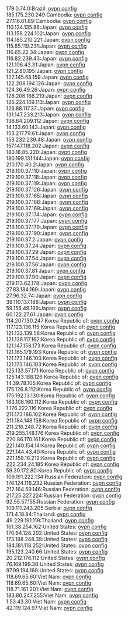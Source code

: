 179.0.74.0:Brazil: [ovpn config](vpn/179_0_74_0.ovpn)  
185.175.230.249:Cambodia: [ovpn config](vpn/185_175_230_249.ovpn)  
27.116.61.69:Cambodia: [ovpn config](vpn/27_116_61_69.ovpn)  
110.134.135.86:Japan: [ovpn config](vpn/110_134_135_86.ovpn)  
113.158.224.102:Japan: [ovpn config](vpn/113_158_224_102.ovpn)  
114.185.210.221:Japan: [ovpn config](vpn/114_185_210_221.ovpn)  
115.85.119.231:Japan: [ovpn config](vpn/115_85_119_231.ovpn)  
116.65.22.34:Japan: [ovpn config](vpn/116_65_22_34.ovpn)  
116.82.239.43:Japan: [ovpn config](vpn/116_82_239_43.ovpn)  
121.106.43.31:Japan: [ovpn config](vpn/121_106_43_31.ovpn)  
121.2.80.195:Japan: [ovpn config](vpn/121_2_80_195.ovpn)  
122.145.68.159:Japan: [ovpn config](vpn/122_145_68_159.ovpn)  
122.208.194.126:Japan: [ovpn config](vpn/122_208_194_126.ovpn)  
124.36.49.26:Japan: [ovpn config](vpn/124_36_49_26.ovpn)  
126.206.186.219:Japan: [ovpn config](vpn/126_206_186_219.ovpn)  
126.224.169.113:Japan: [ovpn config](vpn/126_224_169_113.ovpn)  
126.88.117.37:Japan: [ovpn config](vpn/126_88_117_37.ovpn)  
131.147.233.213:Japan: [ovpn config](vpn/131_147_233_213.ovpn)  
138.64.209.112:Japan: [ovpn config](vpn/138_64_209_112.ovpn)  
14.133.60.143:Japan: [ovpn config](vpn/14_133_60_143.ovpn)  
153.217.79.61:Japan: [ovpn config](vpn/153_217_79_61.ovpn)  
153.232.239.48:Japan: [ovpn config](vpn/153_232_239_48.ovpn)  
157.147.118.202:Japan: [ovpn config](vpn/157_147_118_202.ovpn)  
180.18.85.220:Japan: [ovpn config](vpn/180_18_85_220.ovpn)  
180.199.131.144:Japan: [ovpn config](vpn/180_199_131_144.ovpn)  
210.170.40.2:Japan: [ovpn config](vpn/210_170_40_2.ovpn)  
219.100.37.110:Japan: [ovpn config](vpn/219_100_37_110.ovpn)  
219.100.37.118:Japan: [ovpn config](vpn/219_100_37_118.ovpn)  
219.100.37.119:Japan: [ovpn config](vpn/219_100_37_119.ovpn)  
219.100.37.126:Japan: [ovpn config](vpn/219_100_37_126.ovpn)  
219.100.37.165:Japan: [ovpn config](vpn/219_100_37_165.ovpn)  
219.100.37.166:Japan: [ovpn config](vpn/219_100_37_166.ovpn)  
219.100.37.169:Japan: [ovpn config](vpn/219_100_37_169.ovpn)  
219.100.37.174:Japan: [ovpn config](vpn/219_100_37_174.ovpn)  
219.100.37.177:Japan: [ovpn config](vpn/219_100_37_177.ovpn)  
219.100.37.179:Japan: [ovpn config](vpn/219_100_37_179.ovpn)  
219.100.37.190:Japan: [ovpn config](vpn/219_100_37_190.ovpn)  
219.100.37.2:Japan: [ovpn config](vpn/219_100_37_2.ovpn)  
219.100.37.24:Japan: [ovpn config](vpn/219_100_37_24.ovpn)  
219.100.37.29:Japan: [ovpn config](vpn/219_100_37_29.ovpn)  
219.100.37.54:Japan: [ovpn config](vpn/219_100_37_54.ovpn)  
219.100.37.56:Japan: [ovpn config](vpn/219_100_37_56.ovpn)  
219.100.37.81:Japan: [ovpn config](vpn/219_100_37_81.ovpn)  
219.100.37.90:Japan: [ovpn config](vpn/219_100_37_90.ovpn)  
219.113.62.178:Japan: [ovpn config](vpn/219_113_62_178.ovpn)  
27.83.184.169:Japan: [ovpn config](vpn/27_83_184_169.ovpn)  
27.96.32.74:Japan: [ovpn config](vpn/27_96_32_74.ovpn)  
39.110.137.186:Japan: [ovpn config](vpn/39_110_137_186.ovpn)  
59.156.49.189:Japan: [ovpn config](vpn/59_156_49_189.ovpn)  
60.122.27.61:Japan: [ovpn config](vpn/60_122_27_61.ovpn)  
114.207.130.247:Korea Republic of: [ovpn config](vpn/114_207_130_247.ovpn)  
117.123.136.115:Korea Republic of: [ovpn config](vpn/117_123_136_115.ovpn)  
121.132.139.58:Korea Republic of: [ovpn config](vpn/121_132_139_58.ovpn)  
121.136.117.162:Korea Republic of: [ovpn config](vpn/121_136_117_162.ovpn)  
121.147.158.173:Korea Republic of: [ovpn config](vpn/121_147_158_173.ovpn)  
121.165.179.193:Korea Republic of: [ovpn config](vpn/121_165_179_193.ovpn)  
121.173.146.103:Korea Republic of: [ovpn config](vpn/121_173_146_103.ovpn)  
121.173.146.103:Korea Republic of: [ovpn config](vpn/121_173_146_103.ovpn)  
125.133.57.171:Korea Republic of: [ovpn config](vpn/125_133_57_171.ovpn)  
125.143.188.126:Korea Republic of: [ovpn config](vpn/125_143_188_126.ovpn)  
14.39.78.105:Korea Republic of: [ovpn config](vpn/14_39_78_105.ovpn)  
175.126.8.112:Korea Republic of: [ovpn config](vpn/175_126_8_112.ovpn)  
175.192.13.130:Korea Republic of: [ovpn config](vpn/175_192_13_130.ovpn)  
183.108.160.112:Korea Republic of: [ovpn config](vpn/183_108_160_112.ovpn)  
1.176.222.116:Korea Republic of: [ovpn config](vpn/1_176_222_116.ovpn)  
211.173.186.102:Korea Republic of: [ovpn config](vpn/211_173_186_102.ovpn)  
211.184.148.158:Korea Republic of: [ovpn config](vpn/211_184_148_158.ovpn)  
211.216.248.72:Korea Republic of: [ovpn config](vpn/211_216_248_72.ovpn)  
219.255.148.176:Korea Republic of: [ovpn config](vpn/219_255_148_176.ovpn)  
220.86.170.161:Korea Republic of: [ovpn config](vpn/220_86_170_161.ovpn)  
221.140.154.14:Korea Republic of: [ovpn config](vpn/221_140_154_14.ovpn)  
221.144.43.40:Korea Republic of: [ovpn config](vpn/221_144_43_40.ovpn)  
221.158.18.212:Korea Republic of: [ovpn config](vpn/221_158_18_212.ovpn)  
222.234.24.185:Korea Republic of: [ovpn config](vpn/222_234_24_185.ovpn)  
59.30.172.80:Korea Republic of: [ovpn config](vpn/59_30_172_80.ovpn)  
109.191.222.134:Russian Federation: [ovpn config](vpn/109_191_222_134.ovpn)  
176.124.116.232:Russian Federation: [ovpn config](vpn/176_124_116_232.ovpn)  
212.164.59.146:Russian Federation: [ovpn config](vpn/212_164_59_146.ovpn)  
217.25.227.224:Russian Federation: [ovpn config](vpn/217_25_227_224.ovpn)  
92.55.57.155:Russian Federation: [ovpn config](vpn/92_55_57_155.ovpn)  
109.111.243.205:Serbia: [ovpn config](vpn/109_111_243_205.ovpn)  
171.4.18.84:Thailand: [ovpn config](vpn/171_4_18_84.ovpn)  
49.229.191.119:Thailand: [ovpn config](vpn/49_229_191_119.ovpn)  
161.38.254.162:United States: [ovpn config](vpn/161_38_254_162.ovpn)  
170.64.128.202:United States: [ovpn config](vpn/170_64_128_202.ovpn)  
173.198.248.39:United States: [ovpn config](vpn/173_198_248_39.ovpn)  
184.181.118.252:United States: [ovpn config](vpn/184_181_118_252.ovpn)  
195.123.240.66:United States: [ovpn config](vpn/195_123_240_66.ovpn)  
20.212.176.112:United States: [ovpn config](vpn/20_212_176_112.ovpn)  
76.169.199.36:United States: [ovpn config](vpn/76_169_199_36.ovpn)  
97.99.194.168:United States: [ovpn config](vpn/97_99_194_168.ovpn)  
118.69.65.60:Viet Nam: [ovpn config](vpn/118_69_65_60.ovpn)  
118.69.65.60:Viet Nam: [ovpn config](vpn/118_69_65_60.ovpn)  
118.71.161.201:Viet Nam: [ovpn config](vpn/118_71_161_201.ovpn)  
183.80.247.255:Viet Nam: [ovpn config](vpn/183_80_247_255.ovpn)  
1.53.43.30:Viet Nam: [ovpn config](vpn/1_53_43_30.ovpn)  
42.119.124.97:Viet Nam: [ovpn config](vpn/42_119_124_97.ovpn)  
